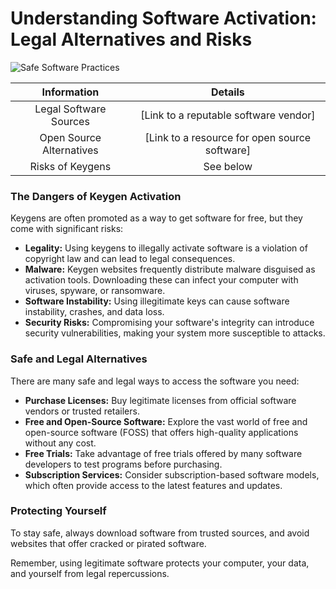 <meta name="description" content="Understanding the Risks of Keygen Activation and Legal Software Alternatives">
<meta name="keywords" content="software activation, license key, legal software, software piracy, malware, security risks">

<h1>Understanding Software Activation: Legal Alternatives and Risks</h1>

<p dir="ltr"><img src="placeholder_safe_software.jpg" alt="Safe Software Practices" style="max-width: 100%;"></p> <!-- Replace with an image illustrating safe software practices -->

| Information | Details |
|:-------------:| :-----:|
| Legal Software Sources | [Link to a reputable software vendor] |
| Open Source Alternatives | [Link to a resource for open source software] |
| Risks of Keygens | See below |


<h3>The Dangers of Keygen Activation</h3>

<p>Keygens are often promoted as a way to get software for free, but they come with significant risks:</p>

<ul>
  <li><b>Legality:</b> Using keygens to illegally activate software is a violation of copyright law and can lead to legal consequences.</li>
  <li><b>Malware:</b> Keygen websites frequently distribute malware disguised as activation tools. Downloading these can infect your computer with viruses, spyware, or ransomware.</li>
  <li><b>Software Instability:</b> Using illegitimate keys can cause software instability, crashes, and data loss.</li>
  <li><b>Security Risks:</b> Compromising your software's integrity can introduce security vulnerabilities, making your system more susceptible to attacks.</li>
</ul>


<h3>Safe and Legal Alternatives</h3>

<p>There are many safe and legal ways to access the software you need:</p>

<ul>
  <li><b>Purchase Licenses:</b> Buy legitimate licenses from official software vendors or trusted retailers.</li>
  <li><b>Free and Open-Source Software:</b> Explore the vast world of free and open-source software (FOSS) that offers high-quality applications without any cost.</li>
  <li><b>Free Trials:</b> Take advantage of free trials offered by many software developers to test programs before purchasing.</li>
  <li><b>Subscription Services:</b> Consider subscription-based software models, which often provide access to the latest features and updates.</li>
</ul>


<h3>Protecting Yourself</h3>

<p>To stay safe, always download software from trusted sources, and avoid websites that offer cracked or pirated software.</p>


<p>Remember, using legitimate software protects your computer, your data, and yourself from legal repercussions.</p>
